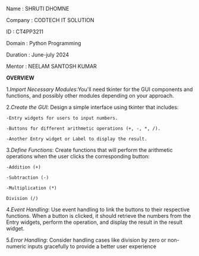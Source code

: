Name : SHRUTI DHOMNE 

Company : CODTECH IT SOLUTION 

ID : CT4PP3211 

Domain : Python Programming 

Duration : June-july 2024 

Mentor : NEELAM SANTOSH KUMAR 

**OVERVIEW**

1.*Import Necessary Modules*:You'll need tkinter for the GUI components and functions, and possibly other modules depending on your approach.

2.*Create the GUI*: Design a simple interface using tkinter that includes:

    -Entry widgets for users to input numbers.
    
    -Buttons for different arithmetic operations (+, -, *, /).
    
    -Another Entry widget or Label to display the result.

3.*Define Functions*: Create functions that will perform the arithmetic operations when the user clicks the corresponding button:

    -Addition (+)
    
    -Subtraction (-)
    
    -Multiplication (*)
    
    Division (/)
    
4.*Event Handling*: Use event handling to link the buttons to their respective functions. When a button is clicked, it should retrieve the numbers from the Entry widgets, perform the operation, and display the result in the result widget.

5.*Error Handling*: Consider handling cases like division by zero or non-numeric inputs gracefully to provide a better user experience

